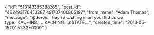  {
   "id": "513143385388265",
   "post_id": "462493170453287_491707400865197",
   "from_name": "Adam Thomas",
   "message": "@derek. They're cashing in on your kid as we type...KACHING......KACHING...\n$TATE....",
   "created_time": "2013-05-15T01:51:32+0000"
 }
